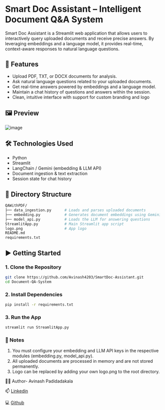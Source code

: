 # Smart Doc Assistant – Intelligent Document Q&A System

Smart Doc Assistant is a Streamlit web application that allows users to interactively query uploaded documents and receive precise answers. By leveraging embeddings and a language model, it provides real-time, context-aware responses to natural language questions.

## 🚀 Features

- Upload PDF, TXT, or DOCX documents for analysis.
- Ask natural language questions related to your uploaded documents.
- Get real-time answers powered by embeddings and a language model.
- Maintain a chat history of questions and answers within the session.
- Clean, intuitive interface with support for custom branding and logo

## 🖼️ Preview

![image](https://github.com/user-attachments/assets/e2f0b81f-0c42-4910-8361-be8e623e13d3)


## 🛠️ Technologies Used

- Python
- Streamlit
- LangChain / Gemini (embedding & LLM API)
- Document ingestion & text extraction
- Session state for chat history

## 📁 Directory Structure

```bash
QAWithPDF/
├── data_ingestion.py      # Loads and parses uploaded documents
├── embedding.py           # Generates document embeddings using Gemini
├── model_api.py           # Loads the LLM for answering questions
StreamlitApp.py            # Main Streamlit app script
logo.png                   # App logo
README.md
requirements.txt
```


## ▶️ Getting Started

### 1. Clone the Repository

```bash
git clone https://github.com/Avinash4203/SmartDoc-Assistant.git
cd Document-QA-System
```

### 2. Install Dependencies

```bash
pip install -r requirements.txt
```
### 3. Run the App

```bash
streamlit run StreamlitApp.py
```

### 📌 Notes

1. You must configure your embedding and LLM API keys in the respective modules (embedding.py, model_api.py).
2. All uploaded documents are processed in memory and are not stored permanently.
3. Logo can be replaced by adding your own logo.png to the root directory.

🧑‍💻 Author- Avinash Padidadakala

📫 [Linkedin](www.linkedin.com/in/avinash-padidadakala-236104299)


💻 [Github](https://github.com/Avinash4203)
